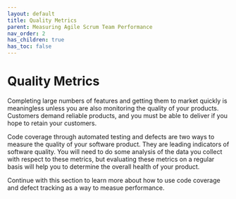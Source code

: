 ```yaml
---
layout: default
title: Quality Metrics
parent: Measuring Agile Scrum Team Performance
nav_order: 2
has_children: true
has_toc: false
---
```


# Quality Metrics

Completing large numbers of features and getting them to market quickly is meaningless unless you are also monitoring the quality of your products. Customers demand reliable products, and you must be able to deliver if you hope to retain your customers.

Code coverage through automated testing and defects are two ways to measure the quality of your software product. They are leading indicators of software quality. You will need to do some analysis of the data you collect with respect to these metrics, but evaluating these metrics on a regular basis will help you to determine the overall health of your product.

Continue with this section to learn more about how to use code coverage and defect tracking as a way to measue performance.


